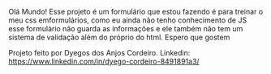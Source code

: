 Olá Mundo!
Esse projeto é um formulário que estou fazendo é para treinar o meu css emformulários, como eu ainda não tenho conhecimento de JS esse formulário não guarda as informações e ele também não tem um sistema de validação além do próprio do html.
Espero que gostem

Projeto feito por Dyegos dos Anjos Cordeiro.
Linkedin: https://www.linkedin.com/in/dyego-cordeiro-8491891a3/